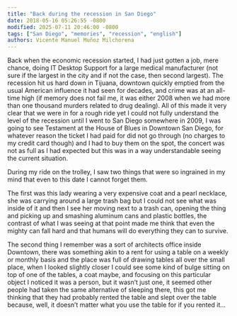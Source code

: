 ```yaml
---
title: "Back during the recession in San Diego"
date: 2018-05-16 05:26:55 -0800
modified: 2025-07-11 20:46:00 -0800
tags: ["San Diego", "memories", "recession", "english"]
authors: Vicente Manuel Muñoz Milchorena
---
```

Back when the economic recession started, I had just gotten a job, mere chance, 
doing IT Desktop Support for a large medical manufacturer (not sure if the 
largest in the city and if not the case, then second largest). The recession 
hit us hard down in Tijuana, downtown quickly emptied from the usual American 
influence it had seen for decades, and crime was at an all-time high (if memory 
does not fail me, it was either 2008 when we had more than one thousand murders 
related to drug dealing). All of this made it very clear that we were in for a 
rough ride yet I could not fully understand the level of the recession until I 
went to San Diego somewhere in 2009, I was going to see Testament at the House 
of Blues in Downtown San Diego, for whatever reason the ticket I had paid for 
did not go through (no charges to my credit card though) and I had to buy them 
on the spot, the concert was not as full as I had expected but this was in a 
way understandable seeing the current situation.

During my ride on the trolley, I saw two things that were so ingrained in my 
mind that even to this date I cannot forget them.

The first was this lady wearing a very expensive coat and a pearl necklace, she 
was carrying around a large trash bag but I could not see what was inside of it 
and then I see her moving next to a trash can, opening the thing and picking up 
and smashing aluminum cans and plastic bottles, the contrast of what I was 
seeing at that point made me think that even the mighty can fall hard and that 
humans will do everything they can to survive.

The second thing I remember was a sort of architects office inside Downtown, 
there was something akin to a rent for using a table on a weekly or monthly basis 
and the place was full of drawing tables all over the small place, when I looked 
slightly closer I could see some kind of bulge sitting on top of one of the 
tables, a coat maybe, and focusing on this particular object I noticed it was a 
person, but it wasn’t just one, it seemed other people had taken the same 
alternative of sleeping there, this got me thinking that they had probably rented 
the table and slept over the table because, well, it doesn’t matter what you use 
the table for if you rented it…

